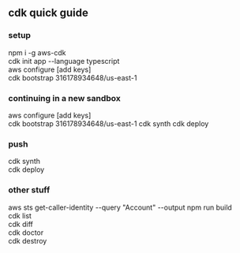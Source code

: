 ## cdk quick guide

### setup
npm i -g aws-cdk\
cdk init app --language typescript\
aws configure  [add keys]\
cdk bootstrap 316178934648/us-east-1


### continuing in a new sandbox
aws configure  [add keys]\
cdk bootstrap 316178934648/us-east-1
cdk synth
cdk deploy


### push
cdk synth\
cdk deploy

### other stuff
aws sts get-caller-identity --query "Account" --output
npm run build\
cdk list\
cdk diff\
cdk doctor\
cdk destroy